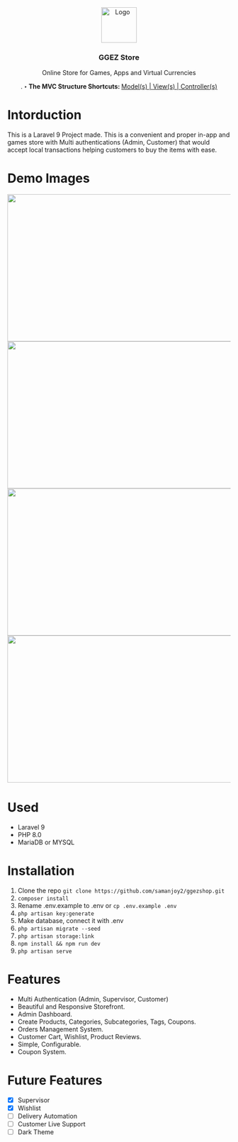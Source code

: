 <div align="center">
  <a href="https://github.com/samanjoy2/ggezshop">
    <img src="https://i.ibb.co/L9GWHx7/898f45be3cd722f58aacf9141019a1f0-gg-ez-gaming-badge.png" alt="Logo" width="80" height="80">
  </a>

  <h3 align="center">GGEZ Store</h3>

  <p align="center">
    Online Store for Games, Apps and Virtual Currencies
    <br />
  </p>
    <p> .
<!--         <a href="https://drive.google.com/file/d/1nhgOagYbnf9O_IWahAl_Pt7Ywm_Jc6Ql/view?usp=sharing">Use Case Diagram</a>
    ·
    <a href="https://drive.google.com/file/d/13O_yvQk-lpgyrhq5DuI1A36MYYF3Iedz/view?usp=sharing">Class Diagram</a>
    · <br> <br> -->
        <b>‣ The MVC Structure Shortcuts: </b><a href="https://github.com/samanjoy2/ggezshop/tree/main/app/Models">Model(s) | </a><a         href="https://github.com/samanjoy2/ggezshop/tree/main/resources/views"> View(s) | </a><a href="https://github.com/samanjoy2/ggezshop/tree/main/app/Http/Controllers">Controller(s)</a></p>
</div>


# Intorduction

This is a Laravel 9 Project made. This is a convenient and proper in-app and games store with Multi authentications (Admin, Customer) that would accept local transactions helping customers to buy the items with ease.

# Demo Images

<img src="https://i.ibb.co/8BXzrLw/scrnli-4-17-2022-1-38-46-AM.png" width="700" height="332">
<img src="https://i.ibb.co/ccjBKJ9/scrnli-4-17-2022-1-42-15-AM.png" width="700" height="332">
<img src="https://i.ibb.co/HV04bqW/scrnli-4-17-2022-1-43-32-AM.png" width="700" height="332">
<img src="https://i.ibb.co/ZLSsfv8/scrnli-4-17-2022-1-44-02-AM.png" width="700" height="332">

# Used

* Laravel 9
* PHP 8.0
* MariaDB or MYSQL

# Installation

1. Clone the repo `git clone https://github.com/samanjoy2/ggezshop.git`
1. `composer install`
1. Rename .env.example to .env or `cp .env.example .env`
1. `php artisan key:generate`
1. Make database, connect it with .env
1. `php artisan migrate --seed`
1. `php artisan storage:link`
1. `npm install && npm run dev`
1. `php artisan serve`

# Features

* Multi Authentication (Admin, Supervisor, Customer)
* Beautiful and Responsive Storefront.
* Admin Dashboard.
* Create Products, Categories, Subcategories, Tags, Coupons.
* Orders Management System.
* Customer Cart, Wishlist, Product Reviews.
* Simple, Configurable.
* Coupon System.

# Future Features

- [x] Supervisor
- [x] Wishlist
- [ ] Delivery Automation
- [ ] Customer Live Support
- [ ] Dark Theme
